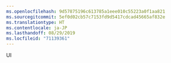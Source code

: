 ```yaml
---
ms.openlocfilehash: 9d57875196c613785a1eee010c55223a0f1aa821
ms.sourcegitcommit: 5ef0d02cb57c7153fd9d5417cdcad45665af832e
ms.translationtype: HT
ms.contentlocale: ja-JP
ms.lasthandoff: 08/29/2019
ms.locfileid: "71139361"
---
```

UI